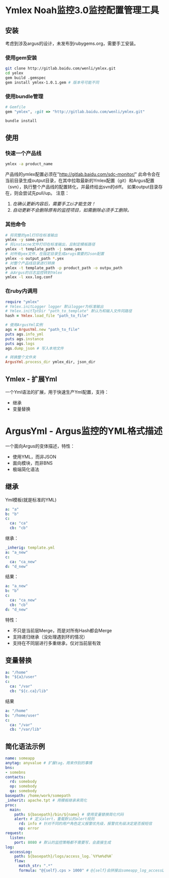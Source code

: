 # Ymlex Noah监控3.0监控配置管理工具

## 安装
考虑到涉及argus的设计，未发布到rubygems.org，需要手工安装。

### 使用gem安装
```bash
git clone http://gitlab.baidu.com/wenli/ymlex.git
cd yelex
gem build .gemspec
gem install ymlex-1.0.1.gem # 版本号可能不同
```

### 使用bundle管理
```ruby
# Gemfile
gem "ymlex", :git => "http://gitlab.baidu.com/wenli/ymlex.git"
```
```bash
bundle install 
```

## 使用

### 快速一个产品线
```bash
ymlex -a product_name
```
产品线的ymlex配置必须在"http://gitlab.baidu.com/sdc-monitor/"
此命令会在当前目录生成output目录，在其中拉取最新的Ymlex配置（git）和Argus配置（svn），执行整个产品线的配置转化，并最终给出svn的diff。
如果output目录存在，则会尝试先pull/up。
注意： 
1. *在确认更新内容后，需要手工ci才能生效！*
2. *自动更新不会删除原有的监控项目，如需删除必须手工删除。*

### 其他命令
```bash
# 将完整的yml打印在标准输出
ymlex -y some.yex
# 将instacne文件打印在标准输出，且制定模板路径
ymlex -t template_path -j some.yex 
# 对所有yex文件，在指定目录生成arugs需要的Json配置
ymlex -o output_path *.yex
# 对整个产品线目录进行转换
ymlex -t template_path -p product_path -o outpu_path
# 从Argus的日志监控转到Ymlex
ymlex -l xxx.log.conf
```

### 在ruby内调用
```ruby
require "ymlex"
# Ymlex.initLogger logger 默认logger为标准输出
# Ymlex.initTptDir "path_to_template" 默认为和输入文件同路径
hash = Ymlex.load_file "path_to_file"

# 使用ArgusYml实例
ags = ArgusYml.new "path_to_file"
puts ags.info_yml
puts ags.instance
puts ags.logs
ags.dump_json # 写入本地文件

# 转换整个文件夹
ArgusYml.process_dir ymlex_dir, json_dir
```

## Ymlex - 扩展Yml
一个Yml语法的扩展，用于快速生产Yml配置，支持：
* 继承
* 变量替换

# ArgusYml - Argus监控的YML格式描述
一个面向Argus的变体描述，特性：
* 使用YML，而非JSON
* 面向模块，而非BNS
* 极端简化语法

## 继承
Yml模板(就是标准的YML)
```yml
a: "a"
b: "b"
c: 
  ca: "ca"
  cb: "cb"
```
继承：
```yml
_inherig: template.yml
a: "a_new"
c: 
  ca: "ca_new"
d: "d_new"
```
结果：
```yml
a: "a_new"
b: "b"
c: 
  ca: "ca_new"
  cb: "cb"
d: "d_new"
```
特性：
* 不只是当前层Merge，而是对所有Hash都会Merge
* 支持递归继承（没处理遇到环的情况）
* 支持在不同层进行多重继承，仅对当前层有效

## 变量替换
```yml
a: "/home"
b: "${a}/user"
c: 
  ca: "/var"
  cb: "${c.ca}/lib"
```
结果
```yml
a: "/home"
b: "/home/user"
c: 
  ca: "/var"
  cb: "/var/lib"
```
## 简化语法示例
```yml
name: someapp
anytag: anyvalue # 扩展tag，用来作别的事情
bns:
- somebns
contacts:
  rd: somebody
  op: somebody
  qa: somebody
basepath: /home/work/somepath
_inherit: apache.tpt # 用模板继承来简化
proc:
  main:
    path: ${basepath}/bin/${name} # 使用变量替换简化代码
    alert: # 定义alert，重载默认的alert规则 
      rd: info # 针对不同的用户角色定义报警优先级，报警优先级决定是否报短信 
      op: error
request:
  listen:
    port: 8080 # 默认的监控策略都不需要写，会直接生成
log:
  accessLog:
    path: ${basepath}/logs/access_log.`%Y%m%d%H`
    flow:
      match_str: ".*"
      formula: "@{self}.cps > 1000" # @{self}会拼接出someapp_log_accessLog_flow
```
